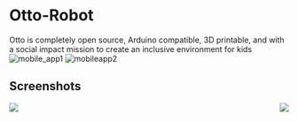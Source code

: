 # Otto-Robot
Otto is completely open source, Arduino compatible, 3D printable, and with a social impact mission to create an inclusive environment for kids
![mobile_app1](https://user-images.githubusercontent.com/22457544/133878883-c2f314ba-6411-4052-88d0-a5c19a1a32df.gif)
![mobileapp2](https://user-images.githubusercontent.com/22457544/133878886-4fbb642b-938a-4396-9f4e-c00a5e8fa7b9.gif)


## Screenshots
<img align="left" src="https://user-images.githubusercontent.com/22457544/133878883-c2f314ba-6411-4052-88d0-a5c19a1a32df.gif">
<img align="right" src="https://user-images.githubusercontent.com/22457544/133878886-4fbb642b-938a-4396-9f4e-c00a5e8fa7b9.gif">
